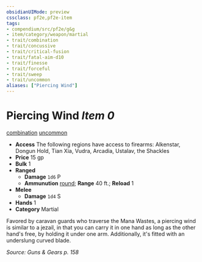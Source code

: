 ```yaml
---
obsidianUIMode: preview
cssclass: pf2e,pf2e-item
tags:
- compendium/src/pf2e/g&g
- item/category/weapon/martial
- trait/combination
- trait/concussive
- trait/critical-fusion
- trait/fatal-aim-d10
- trait/finesse
- trait/forceful
- trait/sweep
- trait/uncommon
aliases: ["Piercing Wind"]
---
```

# Piercing Wind *Item 0*  
[combination](../../../rules/traits/combination-g-g.md)  [uncommon](../../../rules/traits/uncommon.md)  

- **Access** The following regions have access to firearms: Alkenstar, Dongun Hold, Tian Xia, Vudra, Arcadia, Ustalav, the Shackles
- **Price** 15 gp
- **Bulk** 1
- **Ranged**  
  - **Damage** `1d6` P
  - **Ammunution** [round](round-10-g-g.md); **Range** 40 ft.; **Reload** 1
- **Melee**  
  - **Damage** `1d4` S
- **Hands** 1
- **Category** Martial

Favored by caravan guards who traverse the Mana Wastes, a piercing wind is similar to a jezail, in that you can carry it in one hand as long as the other hand's free, by holding it under one arm. Additionally, it's fitted with an underslung curved blade.

*Source: Guns & Gears p. 158*